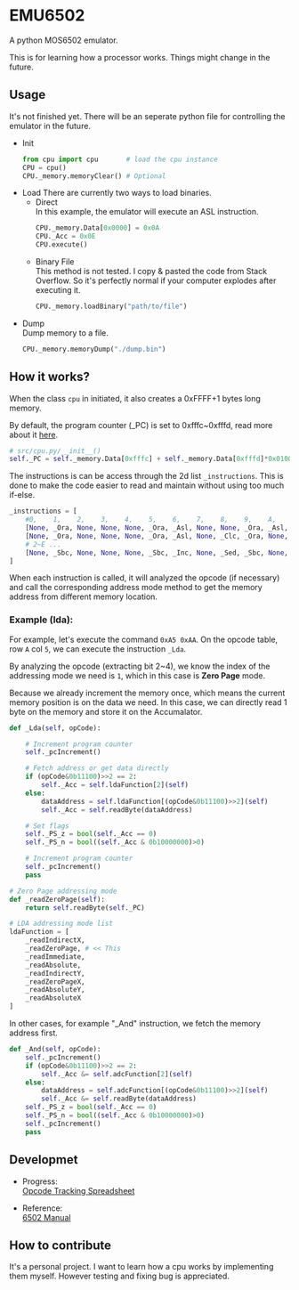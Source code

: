 # EMU6502
A python MOS6502 emulator.

This is for learning how a processor works. Things might change in the future.

## Usage
It's not finished yet. There will be an seperate python file for controlling the emulator in the future.

- Init
	```python
	from cpu import cpu       # load the cpu instance
	CPU = cpu()
	CPU._memory.memoryClear() # Optional
	```
- Load
There are currently two ways to load binaries.
	- Direct  
		In this example, the emulator will execute an ASL instruction.
		```python
		CPU._memory.Data[0x0000] = 0x0A
		CPU._Acc = 0x0E
		CPU.execute()
		```
	- Binary File  
		This method is not tested. I copy & pasted the code from Stack Overflow. So it's perfectly normal if your computer explodes after executing it.
		```python
		CPU._memory.loadBinary("path/to/file")
- Dump  
	Dump memory to a file.
	```python
	CPU._memory.memoryDump("./dump.bin")
	```

## How it works?
When the class `cpu` in initiated, it also creates a 0xFFFF+1 bytes long memory.

By default, the program counter (_PC) is set to 0xfffc~0xfffd, read more about it [here](https://www.c64-wiki.com/wiki/Reset_(Process)).
```python
# src/cpu.py/__init__()
self._PC = self._memory.Data[0xfffc] + self._memory.Data[0xfffd]*0x0100
```

The instructions is can be access through the 2d list `_instructions`. This is done to make the code easier to read and maintain without using too much if-else.
```python
_instructions = [
	#0,    1,    2,    3,    4,    5,    6,    7,    8,    9,    A,    B,    C,    D,    E,    F
	[None, _Ora, None, None, None, _Ora, _Asl, None, None, _Ora, _Asl, None, None, _Ora, _Asl, None], #0
	[None, _Ora, None, None, None, _Ora, _Asl, None, _Clc, _Ora, None, None, None, _Ora, _Asl, None], #1
	# 2~E ...
	[None, _Sbc, None, None, None, _Sbc, _Inc, None, _Sed, _Sbc, None, None, None, _Sbc, _Inc, None]  #F
]
```

When each instruction is called, it will analyzed the opcode (if necessary) and call the corresponding address mode method to get the memory address from different memory location.

### Example (lda):
For example, let's execute the command `0xA5 0xAA`. On the opcode table, row `A` col `5`, we can execute the instruction `_Lda`.

By analyzing the opcode (extracting bit 2~4), we know the index of the addressing mode we need is `1`, which in this case is **Zero Page** mode.

Because we already increment the memory once, which means the current memory position is on the data we need. In this case, we can directly read 1 byte on the memory and store it on the Accumalator.

```python
def _Lda(self, opCode):

	# Increment program counter
	self._pcIncrement()

	# Fetch address or get data directly
	if (opCode&0b11100)>>2 == 2:
		self._Acc = self.ldaFunction[2](self)
	else:
		dataAddress = self.ldaFunction[(opCode&0b11100)>>2](self)
		self._Acc = self.readByte(dataAddress)

	# Set flags
	self._PS_z = bool(self._Acc == 0)
	self._PS_n = bool((self._Acc & 0b10000000)>0)

	# Increment program counter
	self._pcIncrement()
	pass

# Zero Page addressing mode
def _readZeroPage(self):
	return self.readByte(self._PC)

# LDA addressing mode list
ldaFunction = [
	_readIndirectX,
	_readZeroPage, # << This
	_readImmediate,
	_readAbsolute,
	_readIndirectY,
	_readZeroPageX,
	_readAbsoluteY,
	_readAbsoluteX
]
```

In other cases, for example "_And" instruction, we fetch the memory address first.
```python
def _And(self, opCode):
	self._pcIncrement()
	if (opCode&0b11100)>>2 == 2:
		self._Acc &= self.adcFunction[2](self)
	else:
		dataAddress = self.adcFunction[(opCode&0b11100)>>2](self)
		self._Acc &= self.readByte(dataAddress)
	self._PS_z = bool(self._Acc == 0)
	self._PS_n = bool((self._Acc & 0b10000000)>0)
	self._pcIncrement()
	pass
```

## Developmet
- Progress:  
[Opcode Tracking Spreadsheet](https://docs.google.com/spreadsheets/d/1NPdOBBRCN-MydCGhvpEJgWApxrlFIPDumWTUdYc1ZpE)

- Reference:  
[6502 Manual](http://www.obelisk.me.uk/6502)

## How to contribute
It's a personal project. I want to learn how a cpu works by implementing them myself. However testing and fixing bug is appreciated.

